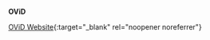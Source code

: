 **OViD**<br>

[OViD Website](https://search.ovid.tv/other/about){:target="\_blank" rel="noopener noreferrer"}

